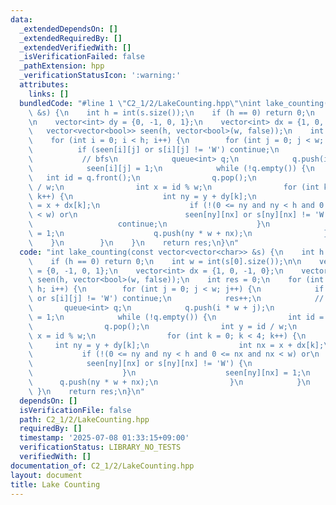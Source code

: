 ```yaml
---
data:
  _extendedDependsOn: []
  _extendedRequiredBy: []
  _extendedVerifiedWith: []
  _isVerificationFailed: false
  _pathExtension: hpp
  _verificationStatusIcon: ':warning:'
  attributes:
    links: []
  bundledCode: "#line 1 \"C2_1/2/LakeCounting.hpp\"\nint lake_counting(const vector<vector<char>>\
    \ &s) {\n    int h = int(s.size());\n    if (h == 0) return 0;\n    int w = int(s[0].size());\n\
    \n    vector<int> dy = {0, -1, 0, 1};\n    vector<int> dx = {1, 0, -1, 0};\n \
    \   vector<vector<bool>> seen(h, vector<bool>(w, false));\n    int res = 0;\n\
    \    for (int i = 0; i < h; i++) {\n        for (int j = 0; j < w; j++) {\n  \
    \          if (seen[i][j] or s[i][j] != 'W') continue;\n            res++;\n \
    \           // bfs\n            queue<int> q;\n            q.push(i * w + j);\n\
    \            seen[i][j] = 1;\n            while (!q.empty()) {\n             \
    \   int id = q.front();\n                q.pop();\n                int y = id\
    \ / w;\n                int x = id % w;\n                for (int k = 0; k < 4;\
    \ k++) {\n                    int ny = y + dy[k];\n                    int nx\
    \ = x + dx[k];\n                    if (!(0 <= ny and ny < h and 0 <= nx and nx\
    \ < w) or\n                        seen[ny][nx] or s[ny][nx] != 'W') {\n     \
    \                   continue;\n                    }\n                    seen[ny][nx]\
    \ = 1;\n                    q.push(ny * w + nx);\n                }\n        \
    \    }\n        }\n    }\n    return res;\n}\n"
  code: "int lake_counting(const vector<vector<char>> &s) {\n    int h = int(s.size());\n\
    \    if (h == 0) return 0;\n    int w = int(s[0].size());\n\n    vector<int> dy\
    \ = {0, -1, 0, 1};\n    vector<int> dx = {1, 0, -1, 0};\n    vector<vector<bool>>\
    \ seen(h, vector<bool>(w, false));\n    int res = 0;\n    for (int i = 0; i <\
    \ h; i++) {\n        for (int j = 0; j < w; j++) {\n            if (seen[i][j]\
    \ or s[i][j] != 'W') continue;\n            res++;\n            // bfs\n     \
    \       queue<int> q;\n            q.push(i * w + j);\n            seen[i][j]\
    \ = 1;\n            while (!q.empty()) {\n                int id = q.front();\n\
    \                q.pop();\n                int y = id / w;\n                int\
    \ x = id % w;\n                for (int k = 0; k < 4; k++) {\n               \
    \     int ny = y + dy[k];\n                    int nx = x + dx[k];\n         \
    \           if (!(0 <= ny and ny < h and 0 <= nx and nx < w) or\n            \
    \            seen[ny][nx] or s[ny][nx] != 'W') {\n                        continue;\n\
    \                    }\n                    seen[ny][nx] = 1;\n              \
    \      q.push(ny * w + nx);\n                }\n            }\n        }\n   \
    \ }\n    return res;\n}\n"
  dependsOn: []
  isVerificationFile: false
  path: C2_1/2/LakeCounting.hpp
  requiredBy: []
  timestamp: '2025-07-08 01:33:15+09:00'
  verificationStatus: LIBRARY_NO_TESTS
  verifiedWith: []
documentation_of: C2_1/2/LakeCounting.hpp
layout: document
title: Lake Counting
---
```

